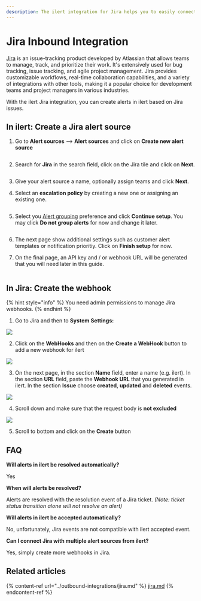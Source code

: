 ```yaml
---
description: The ilert integration for Jira helps you to easily connect ilert with Jira.
---
```


# Jira Inbound Integration

[Jira](https://www.atlassian.com/software/jira) is an issue-tracking product developed by Atlassian that allows teams to manage, track, and prioritize their work. It's extensively used for bug tracking, issue tracking, and agile project management. Jira provides customizable workflows, real-time collaboration capabilities, and a variety of integrations with other tools, making it a popular choice for development teams and project managers in various industries.&#x20;

With the ilert Jira integration, you can create alerts in ilert based on Jira issues.

## In ilert: Create a Jira alert source <a href="#in-ilert" id="in-ilert"></a>

1.  Go to **Alert sources** --> **Alert sources** and click on **Create new alert source**

    <figure><img src="../../.gitbook/assets/Screenshot 2023-08-28 at 10.21.10.png" alt=""><figcaption></figcaption></figure>
2.  Search for **Jira** in the search field, click on the Jira tile and click on **Next**.&#x20;

    <figure><img src="../../.gitbook/assets/Screenshot 2023-08-28 at 10.24.23.png" alt=""><figcaption></figcaption></figure>
3. Give your alert source a name, optionally assign teams and click **Next**.
4.  Select an **escalation policy** by creating a new one or assigning an existing one.

    <figure><img src="../../.gitbook/assets/Screenshot 2023-08-28 at 11.37.47.png" alt=""><figcaption></figcaption></figure>
5.  Select you [Alert grouping](../../alerting/alert-sources.md#alert-grouping) preference and click **Continue setup**. You may click **Do not group alerts** for now and change it later.&#x20;

    <figure><img src="../../.gitbook/assets/Screenshot 2023-08-28 at 11.38.24.png" alt=""><figcaption></figcaption></figure>
6. The next page show additional settings such as customer alert templates or notification prioritiy. Click on **Finish setup** for now.
7.  On the final page, an API key and / or webhook URL will be generated that you will need later in this guide.

    <figure><img src="../../.gitbook/assets/Screenshot 2023-08-28 at 11.47.34 (1).png" alt=""><figcaption></figcaption></figure>

## In Jira: Create the webhook <a href="#in-topdesk" id="in-topdesk"></a>

{% hint style="info" %}
You need admin permissions to manage Jira webhooks.
{% endhint %}

1. Go to Jira and then to **System** **Settings:**

![](../../.gitbook/assets/Projects_-_Jira.png)

2. Click on the **WebHooks** and then on the **Create a WebHook** button to add a new webhook for ilert

![](<../../.gitbook/assets/WebHooks_-_Jira (1).png>)

3. On the next page, in the section **Name** field, enter a name (e.g. ilert). In the section **URL** field, paste the **Webhook URL** that you generated in ilert. In the section **Issue** choose **created**, **updated** and **deleted** events.

![](../../.gitbook/assets/WebHooks_-_Jira.png)

4. Scroll down and make sure that the request body is **not excluded**

![](../../.gitbook/assets/Screenshot_23_09_21__13_18.png)

5. Scroll to bottom and click on the **Create** button

## FAQ <a href="#faq" id="faq"></a>

**Will alerts in ilert be resolved automatically?**

Yes

**When will alerts be resolved?**

Alerts are resolved with the resolution event of a Jira ticket. _(Note: ticket status transition alone will not resolve an alert)_

**Will alerts in ilert be accepted automatically?**

No, unfortunately, Jira events are not compatible with ilert accepted event.

**Can I connect Jira with multiple alert sources from ilert?**

Yes, simply create more webhooks in Jira.



## Related articles

{% content-ref url="../outbound-integrations/jira.md" %}
[jira.md](../outbound-integrations/jira.md)
{% endcontent-ref %}
